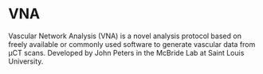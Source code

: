 # VNA

Vascular Network Analysis (VNA) is a novel analysis protocol based on freely available or commonly used software to generate vascular data from μCT scans. Developed by John Peters in the McBride Lab at Saint Louis University.
